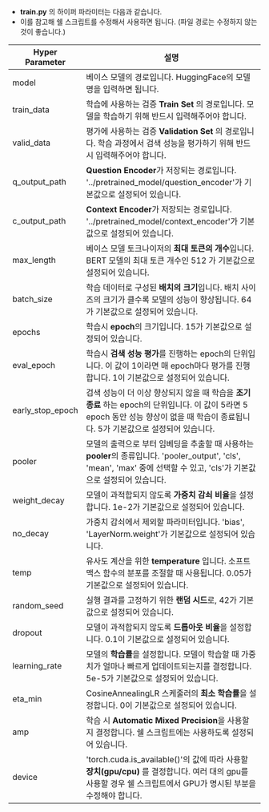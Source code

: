- **train.py** 의 하이퍼 파라미터는 다음과 같습니다.              
- 이를 참고해 쉘 스크립트를 수정해서 사용하면 됩니다. (파일 경로는 수정하지 않는 것이 좋습니다.)

|Hyper Parameter|설명|
|---|---|
|model|베이스 모델의 경로입니다. HuggingFace의 모델 명을 입력하면 됩니다.|
|train_data|학습에 사용하는 검증 **Train Set** 의 경로입니다. 모델을 학습하기 위해 반드시 입력해주어야 합니다.|
|valid_data|평가에 사용하는 검증 **Validation Set** 의 경로입니다. 학습 과정에서 검색 성능을 평가하기 위해 반드시 입력해주어야 합니다.|
|q_output_path|**Question Encoder**가 저장되는 경로입니다. '../pretrained_model/question_encoder'가 기본값으로 설정되어 있습니다.|
|c_output_path|**Context Encoder**가 저장되는 경로입니다.  '../pretrained_model/context_encoder'가 기본값으로 설정되어 있습니다.|
|max_length|베이스 모델 토크나이저의 **최대 토큰의 개수**입니다. BERT 모델의 최대 토큰 개수인 512 가 기본값으로 설정되어 있습니다.|
|batch_size|학습 데이터로 구성된 **배치의 크기**입니다. 배치 사이즈의 크기가 클수록 모델의 성능이 향상됩니다. 64가 기본값으로 설정되어 있습니다.|
|epochs|학습시 **epoch**의 크기입니다. 15가 기본값으로 설정되어 있습니다.|
|eval_epoch|학습시 **검색 성능 평가**를 진행하는 epoch의 단위입니다. 이 값이 1이라면 매 epoch마다 평가를 진행합니다. 1이 기본값으로 설정되어 있습니다.|
|early_stop_epoch|검색 성능이 더 이상 향상되지 않을 때 학습을 **조기 종료** 하는 epoch의 단위입니다. 이 값이 5라면 5 epoch 동안 성능 향상이 없을 때 학습이 종료됩니다. 5가 기본값으로 설정되어 있습니다.|
|pooler|모델의 출력으로 부터 임베딩을 추출할 때 사용하는 **pooler**의 종류입니다. 'pooler_output', 'cls', 'mean', 'max' 중에 선택할 수 있고, 'cls'가 기본값으로 설정되어 있습니다.|
|weight_decay|모델이 과적합되지 않도록 **가중치 감쇠 비율**을 설정합니다. 1e-2가 기본값으로 설정되어 있습니다.|
|no_decay|가중치 감쇠에서 제외할 파라미터입니다. 'bias', 'LayerNorm.weight'가 기본값으로 설정되어 있습니다.|
|temp|유사도 계산을 위한 **temperature** 입니다. 소프트맥스 함수의 분포를 조절할 때 사용됩니다. 0.05가 기본값으로 설정되어 있습니다.|
|random_seed|실행 결과를 고정하기 위한 **랜덤 시드**로, 42가 기본값으로 설정되어 있습니다.|
|dropout|모델이 과적합되지 않도록 **드롭아웃 비율**을 설정합니다. 0.1이 기본값으로 설정되어 있습니다.|
|learning_rate|모델의 **학습률**을 설정합니다. 모델이 학습할 때 가중치가 얼마나 빠르게 업데이트되는지를 결정합니다. 5e-5가 기본값으로 설정되어 있습니다.|
|eta_min|CosineAnnealingLR 스케줄러의 **최소 학습률**을 설정합니다. 0이 기본값으로 설정되어 있습니다.|
|amp|학습 시 **Automatic Mixed Precision**을 사용할지 결정합니다. 쉘 스크립트에는 사용하도록 설정되어 있습니다.|
|device|'torch.cuda.is_available()'의 값에 따라 사용할 **장치(gpu/cpu)** 를 결정합니다. 여러 대의 gpu를 사용할 경우 쉘 스크립트에서 GPU가 명시된 부분을 수정해야 합니다.|
